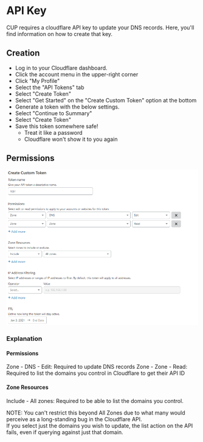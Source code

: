 # API Key

CUP requires a cloudflare API key to update your DNS records. Here, you'll find information on how to create that key.

## Creation

- Log in to your Cloudflare dashboard.
- Click the account menu in the upper-right corner
- Click "My Profile"
- Select the "API Tokens" tab
- Select "Create Token"
- Select "Get Started" on the "Create Custom Token" option at the bottom
- Generate a token with the below settings.
- Select "Continue to Summary"
- Select "Create Token"
- Save this token somewhere safe!
  - Treat it like a password
  - Cloudflare won't show it to you again
    
## Permissions

![token_settings](img/token_settings.png)

### Explanation

#### Permissions

Zone - DNS - Edit: Required to update DNS records
Zone - Zone - Read: Required to list the domains you control in Cloudflare to get their API ID

#### Zone Resources
Include - All zones: Required to be able to list the domains you control. 

NOTE: You can't restrict this beyond All Zones due to what many would perceive as a long-standing bug in the Cloudflare API.  
If you select just the domains you wish to update, the list action on the API fails, even if querying against just that domain.

